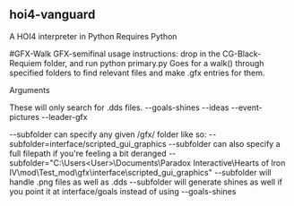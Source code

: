## hoi4-vanguard
A HOI4 interpreter in Python
Requires Python


#GFX-Walk
GFX-semifinal usage instructions: drop in the CG-Black-Requiem folder, and run python primary.py
Goes for a walk() through specified folders to find relevant files and make .gfx entries for them.

Arguments

These will only search for .dds files.
--goals-shines --ideas --event-pictures --leader-gfx

--subfolder can specify any given /gfx/ folder like so:  --subfolder=interface/scripted_gui_graphics
--subfolder can also specify a full filepath if you're feeling a bit deranged --subfolder="C:\Users\<User>\Documents\Paradox Interactive\Hearts of Iron IV\mod\Test_mod\gfx\interface\scripted_gui_graphics"
--subfolder will handle .png files as well as .dds
--subfolder will generate shines as well if you point it at interface/goals instead of using --goals-shines

